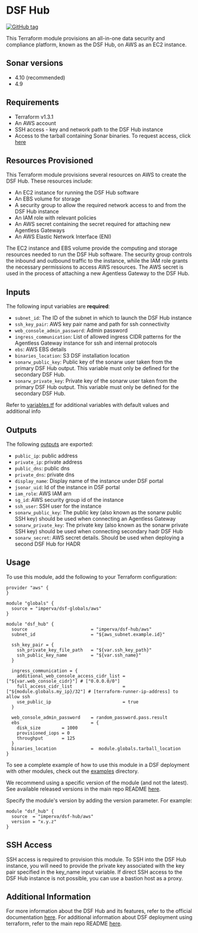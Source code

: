 # DSF Hub
[![GitHub tag](https://img.shields.io/github/v/tag/imperva/dsfkit.svg)](https://github.com/imperva/dsfkit/tags)

This Terraform module provisions an all-in-one data security and compliance platform, known as the DSF Hub, on AWS as an EC2 instance.

## Sonar versions
  - 4.10 (recommended)
  - 4.9

## Requirements
* Terraform v1.3.1
* An AWS account
* SSH access - key and network path to the DSF Hub instance
* Access to the tarball containing Sonar binaries. To request access, click [here](https://docs.google.com/forms/d/e/1FAIpQLSdnVaw48FlElP9Po_36LLsZELsanzpVnt8J08nymBqHuX_ddA/viewform)

## Resources Provisioned
This Terraform module provisions several resources on AWS to create the DSF Hub. These resources include:
* An EC2 instance for running the DSF Hub software
* An EBS volume for storage
* A security group to allow the required network access to and from the DSF Hub instance
* An IAM role with relevant policies
* An AWS secret containing the secret required for attaching new Agentless Gateways
* An AWS Elastic Network Interface (ENI)

The EC2 instance and EBS volume provide the computing and storage resources needed to run the DSF Hub software. The security group controls the inbound and outbound traffic to the instance, while the IAM role grants the necessary permissions to access AWS resources. The AWS secret is used in the process of attaching a new Agentless Gateway to the DSF Hub.

## Inputs

The following input variables are **required**:

* `subnet_id`: The ID of the subnet in which to launch the DSF Hub instance
* `ssh_key_pair`: AWS key pair name and path for ssh connectivity
* `web_console_admin_password`: Admin password
* `ingress_communication`: List of allowed ingress CIDR patterns for the Agentless Gateway instance for ssh and internal protocols
* `ebs`: AWS EBS details
* `binaries_location`: S3 DSF installation location
* `sonarw_public_key`: Public key of the sonarw user taken from the primary DSF Hub output. This variable must only be defined for the secondary DSF Hub.
* `sonarw_private_key`: Private key of the sonarw user taken from the primary DSF Hub output. This variable must only be defined for the secondary DSF Hub.

Refer to [variables.tf](variables.tf) for additional variables with default values and additional info

## Outputs

The following [outputs](outputs.tf) are exported:

* `public_ip`: public address
* `private_ip`: private address
* `public_dns`: public dns
* `private_dns`: private dns
* `display_name`: Display name of the instance under DSF portal
* `jsonar_uid`: Id of the instance in DSF portal
* `iam_role`: AWS IAM arn
* `sg_id`: AWS security group id of the instance
* `ssh_user`: SSH user for the instance
* `sonarw_public_key`: The public key (also known as the sonarw public SSH key) should be used when connecting an Agentless Gateway
* `sonarw_private_key`: The private key (also known as the sonarw private SSH key) should be used when connecting secondary hadr DSF Hub
* `sonarw_secret`: AWS secret details. Should be used when deploying a second DSF Hub for HADR

## Usage

To use this module, add the following to your Terraform configuration:

```
provider "aws" {
}

module "globals" {
  source = "imperva/dsf-globals/aws"
}

module "dsf_hub" {
  source                        = "imperva/dsf-hub/aws"
  subnet_id                     = "${aws_subnet.example.id}"

  ssh_key_pair = {
    ssh_private_key_file_path   = "${var.ssh_key_path}"
    ssh_public_key_name         = "${var.ssh_name}"
  }

  ingress_communication = {
    additional_web_console_access_cidr_list = ["${var.web_console_cidr}"] # ["0.0.0.0/0"]
    full_access_cidr_list                   = ["${module.globals.my_ip}/32"] # [terraform-runner-ip-address] to allow ssh
    use_public_ip                           = true
  }

  web_console_admin_password    = random_password.pass.result
  ebs                           = {
    disk_size        = 1000
    provisioned_iops = 0
    throughput       = 125
  }
  binaries_location             =  module.globals.tarball_location
}
```

To see a complete example of how to use this module in a DSF deployment with other modules, check out the [examples](../../../examples/) directory.

We recommend using a specific version of the module (and not the latest).
See available released versions in the main repo README [here](https://github.com/imperva/dsfkit#version-history).

Specify the module's version by adding the version parameter. For example:

```
module "dsf_hub" {
  source  = "imperva/dsf-hub/aws"
  version = "x.y.z"
}
```

## SSH Access
SSH access is required to provision this module. To SSH into the DSF Hub instance, you will need to provide the private key associated with the key pair specified in the key_name input variable. If direct SSH access to the DSF Hub instance is not possible, you can use a bastion host as a proxy.

## Additional Information

For more information about the DSF Hub and its features, refer to the official documentation [here](https://docs.imperva.com/bundle/v4.10-sonar-user-guide/page/81265.htm). 
For additional information about DSF deployment using terraform, refer to the main repo README [here](https://github.com/imperva/dsfkit/tree/1.3.6).